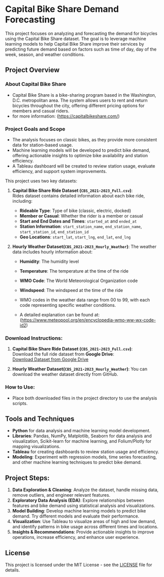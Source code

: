 # Capital Bike Share Demand Forecasting

This project focuses on analyzing and forecasting the demand for bicycles using the Capital Bike Share dataset. The goal is to leverage machine learning models to help Capital Bike Share improve their services by predicting future demand based on factors such as time of day, day of the week, season, and weather conditions.

## Project Overview

### About Capital Bike Share

   - Capital Bike Share is a bike-sharing program based in the Washington, D.C. metropolitan area. The system allows users to rent and return bicycles throughout the city, offering different pricing options for members and casual riders.
   - for more information: (https://capitalbikeshare.com/)

### Project Goals and Scope

   - The analysis focuses on classic bikes, as they provide more consistent data for station-based usage.
   - Machine learning models will be developed to predict bike demand, offering actionable insights to optimize bike availability and station efficiency.
   - A Tableau dashboard will be created to review station usage, evaluate efficiency, and support system improvements.

   This project uses two key datasets:

1. **Capital Bike Share Ride Dataset (`CBS_2021-2023_Full.csv`)**:  
   Rides dataset contains detailed information about each bike ride, including:
   - **Rideable Type**: Type of bike (classic, electric, docked)
   - **Member or Casual**: Whether the rider is a member or casual
   - **Start and End Dates and Times**: `started_at` and `ended_at`
   - **Station Information**: `start_station_name`, `end_station_name`, `start_station_id`, `end_station_id`
   - **Geo Locations**: `start_lat`, `start_lng`, `end_lat`, `end_lng`
   
2. **Hourly Weather Dataset(`CBS_2021-2023_Hourly_Weather`)**:
   The weather data includes hourly information about:
   - **Humidity**: The humidity level
   - **Temperature**: The temperature at the time of the ride
   - **WMO Code**: The World Meteorological Organization code
   - **Windspeed**: The windspeed at the time of the ride

   - WMO codes in the weather data range from 00 to 99, with each code representing specific weather conditions.
   - A detailed explanation can be found at: (https://www.meteopool.org/en/encyclopedia-wmo-ww-wx-code-id2)
   

### Download Instructions:

1. **Capital Bike Share Ride Dataset (`CBS_2021-2023_Full.csv`)**:  
   Download the full ride dataset from **Google Drive**:  
   [Download Dataset from Google Drive](http://bit.ly/3Z1pzFJ)

2. **Hourly Weather Dataset(`CBS_2021-2023_Hourly_Weather`)**:
   You can download the weather dataset directly from GitHub.

### How to Use:

- Place both downloaded files in the project directory to use the analysis scripts.

## Tools and Techniques
- **Python** for data analysis and machine learning model development.
- **Libraries**: Pandas, NumPy, Matplotlib, Seaborn for data analysis and visualization, Scikit-learn for machine learning, and Folium/Plotly for mapping visualizations.
- **Tableau** for creating dashboards to review station usage and efficiency.
- **Modeling**: Experiment with regression models, time series forecasting, and other machine learning techniques to predict bike demand.

## Project Steps:
1. **Data Exploration & Cleaning**: Analyze the dataset, handle missing data, remove outliers, and engineer relevant features.
2. **Exploratory Data Analysis (EDA)**: Explore relationships between features and bike demand using statistical analysis and visualizations.
3. **Model Building**: Develop machine learning models to predict bike demand. Try different models and evaluate their performance.
4. **Visualization**: Use Tableau to visualize areas of high and low demand, and identify patterns in bike usage across different times and locations.
5. **Insights & Recommendations**: Provide actionable insights to improve operations, increase efficiency, and enhance user experience.

## License

This project is licensed under the MIT License - see the [LICENSE](https://opensource.org/licenses/MIT) file for details.